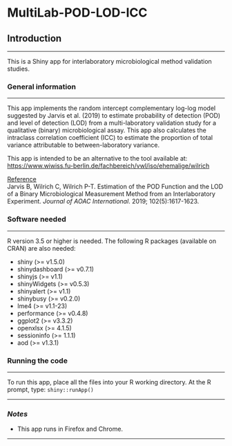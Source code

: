 # MultiLab-POD-LOD-ICC

## **Introduction**

---

This is a Shiny app for interlaboratory microbiological method validation studies.


### **General information**

---

This app implements the random intercept complementary log-log model suggested by Jarvis et al. (2019) to estimate probability of detection (POD) and level of detection (LOD) from a multi-laboratory validation study for a qualitative (binary) microbiological assay. This app also calculates the intraclass correlation coefficient (ICC) to estimate the proportion of total variance attributable to between-laboratory variance.

This app is intended to be an alternative to the tool available at:
<https://www.wiwiss.fu-berlin.de/fachbereich/vwl/iso/ehemalige/wilrich>
  
<ins>Reference</ins><br>
Jarvis B, Wilrich C, Wilrich P-T. Estimation of the POD Function and the LOD of a Binary Microbiological Measurement Method from an Interlaboratory Experiment. *Journal of AOAC International*. 2019; 102(5):1617-1623.


### **Software needed**

---

R version 3.5 or higher is needed. The following R packages (available on CRAN) are also needed:

- shiny (>= v1.5.0)
- shinydashboard (>= v0.7.1)
- shinyjs (>= v1.1)
- shinyWidgets (>= v0.5.3)
- shinyalert (>= v1.1)
- shinybusy (>= v0.2.0)
- lme4 (>= v1.1-23)
- performance (>= v0.4.8)
- ggplot2 (>= v3.3.2)
- openxlsx (>= 4.1.5)
- sessioninfo (>= 1.1.1)
- aod (>= v1.3.1)


### **Running the code**

---

To run this app, place all the files into your R working directory. At the R prompt, type:
`shiny::runApp()`


---

### *Notes*

* This app runs in Firefox and Chrome.

---
